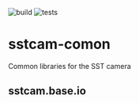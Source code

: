![build](https://github.com/sstcam/sstcam-common/workflows/build/badge.svg)
![tests](https://github.com/sstcam/sstcam-common/workflows/tests/badge.svg)
# sstcam-comon

Common libraries for the SST camera

## sstcam.base.io

